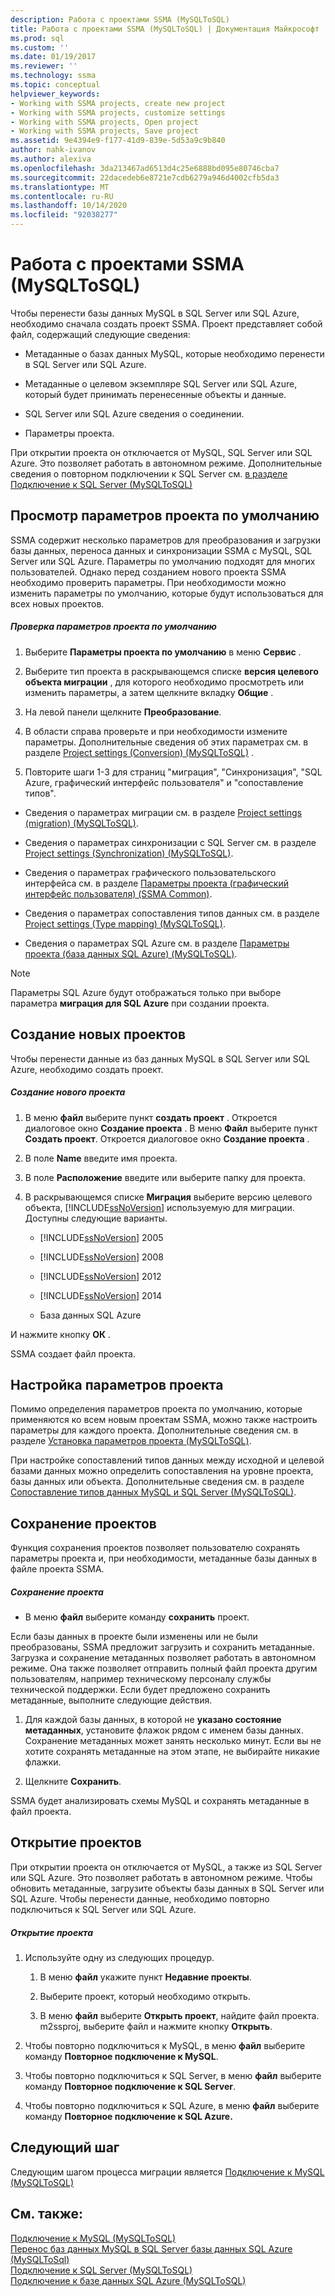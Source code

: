 ```yaml
---
description: Работа с проектами SSMA (MySQLToSQL)
title: Работа с проектами SSMA (MySQLToSQL) | Документация Майкрософт
ms.prod: sql
ms.custom: ''
ms.date: 01/19/2017
ms.reviewer: ''
ms.technology: ssma
ms.topic: conceptual
helpviewer_keywords:
- Working with SSMA projects, create new project
- Working with SSMA projects, customize settings
- Working with SSMA projects, Open project
- Working with SSMA projects, Save project
ms.assetid: 9e4394e9-f177-41d9-839e-5d53a9c9b840
author: nahk-ivanov
ms.author: alexiva
ms.openlocfilehash: 3da213467ad6513d4c25e6888bd095e80746cba7
ms.sourcegitcommit: 22dacedeb6e8721e7cdb6279a946d4002cfb5da3
ms.translationtype: MT
ms.contentlocale: ru-RU
ms.lasthandoff: 10/14/2020
ms.locfileid: "92038277"
---
```

# <a name="working-with-ssma-projects-mysqltosql"></a>Работа с проектами SSMA (MySQLToSQL)
Чтобы перенести базы данных MySQL в SQL Server или SQL Azure, необходимо сначала создать проект SSMA. Проект представляет собой файл, содержащий следующие сведения:  
  
-   Метаданные о базах данных MySQL, которые необходимо перенести в SQL Server или SQL Azure.  
  
-   Метаданные о целевом экземпляре SQL Server или SQL Azure, который будет принимать перенесенные объекты и данные.  
  
-   SQL Server или SQL Azure сведения о соединении.  
  
-   Параметры проекта.  
  
При открытии проекта он отключается от MySQL, SQL Server или SQL Azure. Это позволяет работать в автономном режиме. Дополнительные сведения о повторном подключении к SQL Server см. [в разделе Подключение к SQL Server &#40;MySQLToSQL&#41;](../../ssma/mysql/connecting-to-sql-server-mysqltosql.md)  
  
## <a name="reviewing-default-project-settings"></a>Просмотр параметров проекта по умолчанию  
SSMA содержит несколько параметров для преобразования и загрузки базы данных, переноса данных и синхронизации SSMA с MySQL, SQL Server или SQL Azure. Параметры по умолчанию подходят для многих пользователей. Однако перед созданием нового проекта SSMA необходимо проверить параметры. При необходимости можно изменить параметры по умолчанию, которые будут использоваться для всех новых проектов.  
  
##### <a name="to-review-default-project-settings"></a>Проверка параметров проекта по умолчанию  
  
1.  Выберите **Параметры проекта по умолчанию** в меню **Сервис** .  
  
2.  Выберите тип проекта в раскрывающемся списке **версия целевого объекта миграции** , для которого необходимо просмотреть или изменить параметры, а затем щелкните вкладку **Общие** .  
  
3.  На левой панели щелкните **Преобразование**.  
  
4.  В области справа проверьте и при необходимости измените параметры. Дополнительные сведения об этих параметрах см. в разделе [Project settings &#40;Conversion&#41; &#40;MySQLToSQL&#41;](../../ssma/mysql/project-settings-conversion-mysqltosql.md) .  
  
5.  Повторите шаги 1-3 для страниц "миграция", "Синхронизация", "SQL Azure, графический интерфейс пользователя" и "сопоставление типов".  
  
-   Сведения о параметрах миграции см. в разделе [Project settings &#40;migration&#41; &#40;MySQLToSQL&#41;](../../ssma/mysql/project-settings-migration-mysqltosql.md).  
  
-   Сведения о параметрах синхронизации с SQL Server см. в разделе [Project settings &#40;Synchronization&#41; &#40;MySQLToSQL&#41;](../../ssma/mysql/project-settings-synchronization-mysqltosql.md).  
  
-   Сведения о параметрах графического пользовательского интерфейса см. в разделе [Параметры проекта (графический интерфейс пользователя) (SSMA Common)](../sybase/project-settings-gui-sybasetosql.md).  
  
-   Сведения о параметрах сопоставления типов данных см. в разделе [Project settings &#40;Type mapping&#41; &#40;MySQLToSQL&#41;](../../ssma/mysql/project-settings-type-mapping-mysqltosql.md).  
  
-   Сведения о параметрах SQL Azure см. в разделе [Параметры проекта &#40;база данных SQL Azure&#41; &#40;MySQLToSQL&#41;](../../ssma/mysql/project-settings-azure-sql-db-mysqltosql.md).  
  
> [!NOTE]  
> Параметры SQL Azure будут отображаться только при выборе параметра **миграция для SQL Azure** при создании проекта.  
  
## <a name="creating-new-projects"></a>Создание новых проектов  
Чтобы перенести данные из баз данных MySQL в SQL Server или SQL Azure, необходимо создать проект.  
  
##### <a name="to-create-a-new-project"></a>Создание нового проекта  
  
1.  В меню **файл** выберите пункт **создать проект** . Откроется диалоговое окно **Создание проекта** . В меню **Файл** выберите пункт **Создать проект**. Откроется диалоговое окно **Создание проекта** .  
  
2.  В поле **Name** введите имя проекта.  
  
3.  В поле **Расположение** введите или выберите папку для проекта.  
  
4.  В раскрывающемся списке **Миграция** выберите версию целевого объекта, [!INCLUDE[ssNoVersion](../../includes/ssnoversion-md.md)] используемую для миграции. Доступны следующие варианты.  
  
    -   [!INCLUDE[ssNoVersion](../../includes/ssnoversion-md.md)] 2005  
  
    -   [!INCLUDE[ssNoVersion](../../includes/ssnoversion-md.md)] 2008  
  
    -   [!INCLUDE[ssNoVersion](../../includes/ssnoversion-md.md)] 2012  
  
    -   [!INCLUDE[ssNoVersion](../../includes/ssnoversion-md.md)] 2014  
  
    -   База данных SQL Azure  
  
И нажмите кнопку **ОК** .  
  
SSMA создает файл проекта.  
  
## <a name="customizing-project-settings"></a>Настройка параметров проекта  
Помимо определения параметров проекта по умолчанию, которые применяются ко всем новым проектам SSMA, можно также настроить параметры для каждого проекта. Дополнительные сведения см. в разделе [Установка параметров проекта &#40;MySQLToSQL&#41;](../../ssma/mysql/setting-project-options-mysqltosql.md).  
  
При настройке сопоставлений типов данных между исходной и целевой базами данных можно определить сопоставления на уровне проекта, базы данных или объекта. Дополнительные сведения см. в разделе [Сопоставление типов данных MySQL и SQL Server &#40;MySQLToSQL&#41;](../../ssma/mysql/mapping-mysql-and-sql-server-data-types-mysqltosql.md).  
  
## <a name="saving-projects"></a>Сохранение проектов  
Функция сохранения проектов позволяет пользователю сохранять параметры проекта и, при необходимости, метаданные базы данных в файле проекта SSMA.  
  
##### <a name="to-save-a-project"></a>Сохранение проекта  
  
-   В меню **файл** выберите команду **сохранить** проект.  
  
Если базы данных в проекте были изменены или не были преобразованы, SSMA предложит загрузить и сохранить метаданные. Загрузка и сохранение метаданных позволяет работать в автономном режиме. Она также позволяет отправить полный файл проекта другим пользователям, например техническому персоналу службы технической поддержки. Если будет предложено сохранить метаданные, выполните следующие действия.  
  
1.  Для каждой базы данных, в которой не **указано состояние метаданных**, установите флажок рядом с именем базы данных. Сохранение метаданных может занять несколько минут. Если вы не хотите сохранять метаданные на этом этапе, не выбирайте никакие флажки.  
  
2.  Щелкните **Сохранить**.  
  
SSMA будет анализировать схемы MySQL и сохранять метаданные в файл проекта.  
  
## <a name="opening-projects"></a>Открытие проектов  
При открытии проекта он отключается от MySQL, а также из SQL Server или SQL Azure. Это позволяет работать в автономном режиме. Чтобы обновить метаданные, загрузите объекты базы данных в SQL Server или SQL Azure. Чтобы перенести данные, необходимо повторно подключиться к SQL Server или SQL Azure.  
  
##### <a name="to-open-a-project"></a>Открытие проекта  
  
1.  Используйте одну из следующих процедур.  
  
    1.  В меню **файл** укажите пункт **Недавние проекты**.  
  
    2.  Выберите проект, который необходимо открыть.  
  
    3.  В меню **файл** выберите **Открыть проект**, найдите файл проекта. m2ssproj, выберите файл и нажмите кнопку **Открыть**.  
  
2.  Чтобы повторно подключиться к MySQL, в меню **файл** выберите команду **Повторное подключение к MySQL**.  
  
3.  Чтобы повторно подключиться к SQL Server, в меню **файл** выберите команду **Повторное подключение к SQL Server**.  
  
4.  Чтобы повторно подключиться к SQL Azure, в меню **файл** выберите команду **Повторное подключение к SQL Azure.**  
  
## <a name="next-step"></a>Следующий шаг  
Следующим шагом процесса миграции является [Подключение к MySQL &#40;MySQLToSQL&#41;](../../ssma/mysql/connecting-to-mysql-mysqltosql.md)  
  
## <a name="see-also"></a>См. также:  
[Подключение к MySQL &#40;MySQLToSQL&#41;](../../ssma/mysql/connecting-to-mysql-mysqltosql.md)  
[Перенос баз данных MySQL в SQL Server базы данных SQL Azure &#40;MySQLToSql&#41;](../../ssma/mysql/migrating-mysql-databases-to-sql-server-azure-sql-db-mysqltosql.md)  
[Подключение к SQL Server &#40;MySQLToSQL&#41;](../../ssma/mysql/connecting-to-sql-server-mysqltosql.md)  
[Подключение к базе данных SQL Azure &#40;MySQLToSQL&#41;](../../ssma/mysql/connecting-to-azure-sql-db-mysqltosql.md)  
